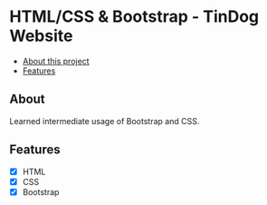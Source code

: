 # HTML/CSS & Bootstrap - TinDog Website

- [About this project](#about)
- [Features](#features)


<a name="about"></a>
## About
Learned intermediate usage of Bootstrap and CSS.

<a name="features"></a>
## Features
- [x] HTML
- [x] CSS
- [x] Bootstrap
